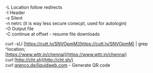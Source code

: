 -L Location follow redirects  
-I Header  
-s Silent  
-n netrc (it is way less secure conecpt, used for autologin)  
-O Output file  
-C continue at offset - resume file downloads  
  
curl -sLI [https://cutt.ly/SNVOpmM](https://cutt.ly/SNVOpmM) | grep ^location;  
[https://www.wttr.in/chennai](https://www.wttr.in/chennai)  
curl [http://cht.sh](http://cht.sh/)  
curl [qrenco.de/liquidweb.com](http://qrenco.de/liquidweb.com) - Generate QR code